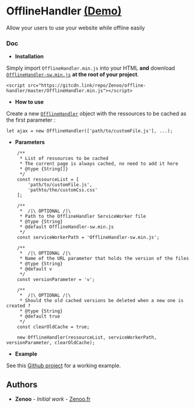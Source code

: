 # OfflineHandler [(Demo)](https://zenoo.github.io/offline-app-example/)

Allow your users to use your website while offline easily

### Doc

* **Installation**

Simply import `OfflineHandler.min.js` into your HTML **and** download <a href="https://raw.githubusercontent.com/Zenoo/offline-handler/master/OfflineHandler-sw.min.js" target="_blank">`OfflineHandler-sw.min.js`</a> **at the root of your project**.
```
<script src="https://gitcdn.link/repo/Zenoo/offline-handler/master/OfflineHandler.min.js"></script>	
```
* **How to use**

Create a new [`OfflineHandler`](https://zenoo.github.io/offline-handler/OfflineHandler.html) object with the ressources to be cached as the first parameter :
```
let ajax = new OfflineHandler(['path/to/customFile.js'], ...);
```
* **Parameters**

```
	/**
	 * List of ressources to be cached
	 * The current page is always cached, no need to add it here
	 * @type {String[]}
	 */
	const ressourceList = [
		'path/to/customFile.js',
		'pathto/the/customCss.css'
	];

	/**
	 *  /|\ OPTIONAL /|\
	 * Path to the OfflineHandler ServiceWorker file
	 * @type {String}
	 * @default OfflineHandler-sw.min.js
	 */
	const serviceWorkerPath = 'OfflineHandler-sw.min.js';

	/**
	 *  /|\ OPTIONAL /|\
	 * Name of the URL parameter that holds the version of the files
	 * @type {String}
	 * @default v
	 */
	const versionParameter = 'v';

	/**
	 *  /|\ OPTIONAL /|\
	 * Should the old cached versions be deleted when a new one is created ?
	 * @type {String}
	 * @default true
	 */
	const clearOldCache = true;

	new OfflineHandler(ressourceList, serviceWorkerPath, versionParameter, clearOldCache);
```

* **Example**

See this [Github project](https://zenoo.github.io/offline-app-example/) for a working example.

## Authors

* **Zenoo** - *Initial work* - [Zenoo.fr](https://zenoo.fr)